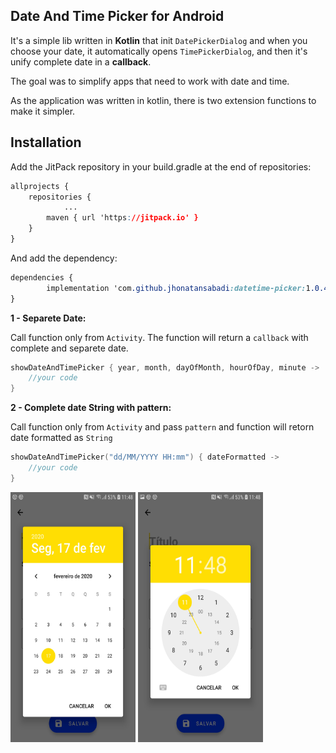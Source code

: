 ## **Date And Time Picker for Android**

It's a simple lib written in **Kotlin** that init `DatePickerDialog` and when you choose your date, it automatically opens `TimePickerDialog`, and then it's unify complete date in a **callback**.

The goal was to simplify apps that need to work with date and time. 

As the application was written in kotlin, there is two extension functions to make it simpler.

## Installation

Add the JitPack repository in your build.gradle at the end of repositories:

```css
allprojects {
	repositories {
			...
		maven { url 'https://jitpack.io' }
	}
}
```
And add the dependency:

```css
dependencies {
        implementation 'com.github.jhonatansabadi:datetime-picker:1.0.4'
}

```

**1 - Separete Date:**

Call function only from `Activity`. The function will return a `callback` with complete and separete date.


```kotlin
showDateAndTimePicker { year, month, dayOfMonth, hourOfDay, minute ->  
	//your code
}
 ```

**2 - Complete date String with pattern:**

Call function only from `Activity` and pass `pattern` and function will retorn date formatted as `String`

```kotlin
showDateAndTimePicker("dd/MM/YYYY HH:mm") { dateFormatted ->  
	//your code
}
```

<img src="images/date.jpg" width="200" height="400" />

<img src="images/time.jpg" width="200" height="400" />


